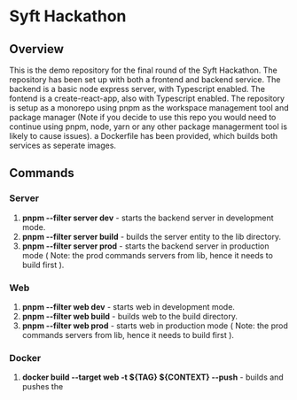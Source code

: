 # Syft Hackathon

## Overview
This is the demo repository for the final round of the Syft Hackathon. The repository has been set up with both a frontend and backend service. The backend is a basic node express server, with Typescript enabled. The fontend is a create-react-app, also with Typescript enabled. The repository is setup as a monorepo using pnpm as the workspace management tool and package manager (Note if you decide to use this repo you would need to continue using pnpm, node, yarn or any other package managerment tool is likely to cause issues). a Dockerfile has been provided, which builds both services as seperate images.

## Commands
### Server
1. **pnpm --filter server dev** - starts the backend server in development mode.
2. **pnpm --filter server build** - builds the server entity to the lib directory.
3. **pnpm --filter server prod** - starts the backend server in production mode ( Note: the prod commands servers from lib, hence it needs to build first ).

### Web
1. **pnpm --filter web dev** - starts web in development mode.
2. **pnpm --filter web build** - builds web to the build directory.
3. **pnpm --filter web prod** - starts web in production mode ( Note: the prod commands servers from lib, hence it needs to build first ).

### Docker
1. **docker build --target web -t ${TAG} ${CONTEXT} --push** - builds and pushes the 

